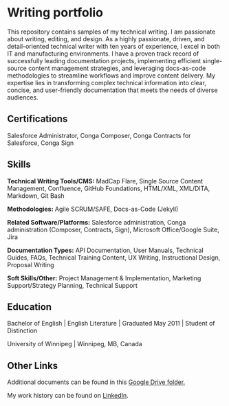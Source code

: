 # Writing portfolio
This repository contains samples of my technical writing. I am passionate about writing, editing, and design. As a highly passionate, driven, and detail-oriented technical writer with ten years of experience, I excel in both IT and manufacturing environments. I have a proven track record of successfully leading documentation projects, implementing efficient single-source content management strategies, and leveraging docs-as-code methodologies to streamline workflows and improve content delivery. My expertise lies in transforming complex technical information into clear, concise, and user-friendly documentation that meets the needs of diverse audiences.

## Certifications
Salesforce Administrator, Conga Composer, Conga Contracts for Salesforce, Conga Sign 

## Skills

**Technical Writing Tools/CMS:** MadCap Flare, Single Source Content Management, Confluence, GitHub Foundations, HTML/XML, XML/DITA, Markdown, Git Bash

**Methodologies:** Agile SCRUM/SAFE, Docs-as-Code (Jekyll) 

**Related Software/Platforms:** Salesforce administration, Conga administration (Composer, Contracts, Sign), Microsoft Office/Google Suite, Jira 

**Documentation Types:** API Documentation, User Manuals, Technical Guides, FAQs, Technical Training Content, UX Writing, Instructional Design, Proposal Writing

**Soft Skills/Other:** Project Management & Implementation, Marketing Support/Strategy Planning, Technical Support

## Education
Bachelor of English | English Literature | Graduated May 2011 | Student of Distinction

University of Winnipeg | Winnipeg, MB, Canada

## Other Links
Additional documents can be found in this [Google Drive folder.](https://drive.google.com/drive/folders/1amyPGmD9mboxGNu4a5W0l6Pu1WnylgvB?usp=sharing)

My work history can be found on [LinkedIn](https://www.linkedin.com/in/pamela-mcmillan/). 
